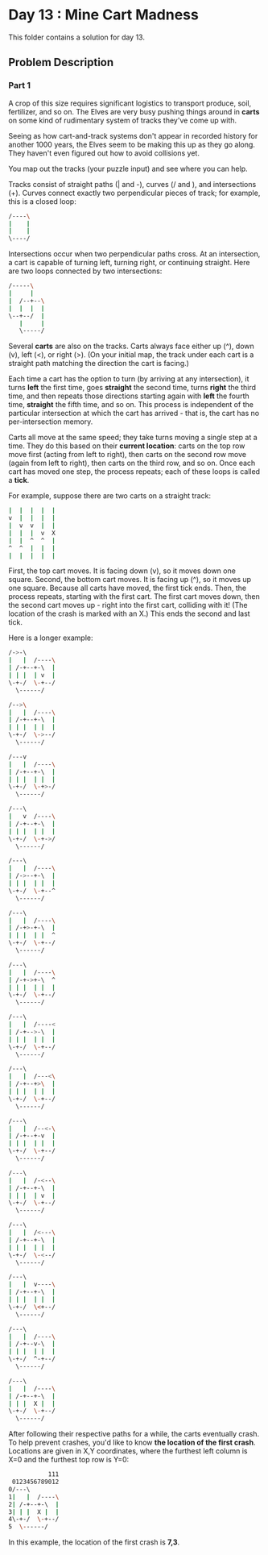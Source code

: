 # Day 13 : Mine Cart Madness

This folder contains a solution for day 13.

## Problem Description

### Part 1

A crop of this size requires significant logistics to transport produce, soil, fertilizer, and so on. The Elves are very busy pushing things around in **carts** on some kind of rudimentary system of tracks they've come up with.

Seeing as how cart-and-track systems don't appear in recorded history for another 1000 years, the Elves seem to be making this up as they go along. They haven't even figured out how to avoid collisions yet.

You map out the tracks (your puzzle input) and see where you can help.

Tracks consist of straight paths (| and -), curves (/ and \), and intersections (+). Curves connect exactly two perpendicular pieces of track; for example, this is a closed loop:

```bash
/----\
|    |
|    |
\----/
```

Intersections occur when two perpendicular paths cross. At an intersection, a cart is capable of turning left, turning right, or continuing straight. Here are two loops connected by two intersections:

```bash
/-----\
|     |
|  /--+--\
|  |  |  |
\--+--/  |
   |     |
   \-----/
```

Several **carts** are also on the tracks. Carts always face either up (^), down (v), left (<), or right (>). (On your initial map, the track under each cart is a straight path matching the direction the cart is facing.)

Each time a cart has the option to turn (by arriving at any intersection), it turns **left** the first time, goes **straight** the second time, turns **right** the third time, and then repeats those directions starting again with **left** the fourth time, **straight** the fifth time, and so on. This process is independent of the particular intersection at which the cart has arrived - that is, the cart has no per-intersection memory.

Carts all move at the same speed; they take turns moving a single step at a time. They do this based on their **current location**: carts on the top row move first (acting from left to right), then carts on the second row move (again from left to right), then carts on the third row, and so on. Once each cart has moved one step, the process repeats; each of these loops is called a **tick**.

For example, suppose there are two carts on a straight track:

```bash
|  |  |  |  |
v  |  |  |  |
|  v  v  |  |
|  |  |  v  X
|  |  ^  ^  |
^  ^  |  |  |
|  |  |  |  |
```

First, the top cart moves. It is facing down (v), so it moves down one square. Second, the bottom cart moves. It is facing up (^), so it moves up one square. Because all carts have moved, the first tick ends. Then, the process repeats, starting with the first cart. The first cart moves down, then the second cart moves up - right into the first cart, colliding with it! (The location of the crash is marked with an X.) This ends the second and last tick.

Here is a longer example:

```bash
/->-\        
|   |  /----\
| /-+--+-\  |
| | |  | v  |
\-+-/  \-+--/
  \------/   

/-->\        
|   |  /----\
| /-+--+-\  |
| | |  | |  |
\-+-/  \->--/
  \------/   

/---v        
|   |  /----\
| /-+--+-\  |
| | |  | |  |
\-+-/  \-+>-/
  \------/   

/---\        
|   v  /----\
| /-+--+-\  |
| | |  | |  |
\-+-/  \-+->/
  \------/   

/---\        
|   |  /----\
| /->--+-\  |
| | |  | |  |
\-+-/  \-+--^
  \------/   

/---\        
|   |  /----\
| /-+>-+-\  |
| | |  | |  ^
\-+-/  \-+--/
  \------/   

/---\        
|   |  /----\
| /-+->+-\  ^
| | |  | |  |
\-+-/  \-+--/
  \------/   

/---\        
|   |  /----<
| /-+-->-\  |
| | |  | |  |
\-+-/  \-+--/
  \------/   

/---\        
|   |  /---<\
| /-+--+>\  |
| | |  | |  |
\-+-/  \-+--/
  \------/   

/---\        
|   |  /--<-\
| /-+--+-v  |
| | |  | |  |
\-+-/  \-+--/
  \------/   

/---\        
|   |  /-<--\
| /-+--+-\  |
| | |  | v  |
\-+-/  \-+--/
  \------/   

/---\        
|   |  /<---\
| /-+--+-\  |
| | |  | |  |
\-+-/  \-<--/
  \------/   

/---\        
|   |  v----\
| /-+--+-\  |
| | |  | |  |
\-+-/  \<+--/
  \------/   

/---\        
|   |  /----\
| /-+--v-\  |
| | |  | |  |
\-+-/  ^-+--/
  \------/   

/---\        
|   |  /----\
| /-+--+-\  |
| | |  X |  |
\-+-/  \-+--/
  \------/   
```

After following their respective paths for a while, the carts eventually crash. To help prevent crashes, you'd like to know **the location of the first crash**. Locations are given in X,Y coordinates, where the furthest left column is X=0 and the furthest top row is Y=0:

```bash
           111
 0123456789012
0/---\        
1|   |  /----\
2| /-+--+-\  |
3| | |  X |  |
4\-+-/  \-+--/
5  \------/   
```

In this example, the location of the first crash is **7,3**.
